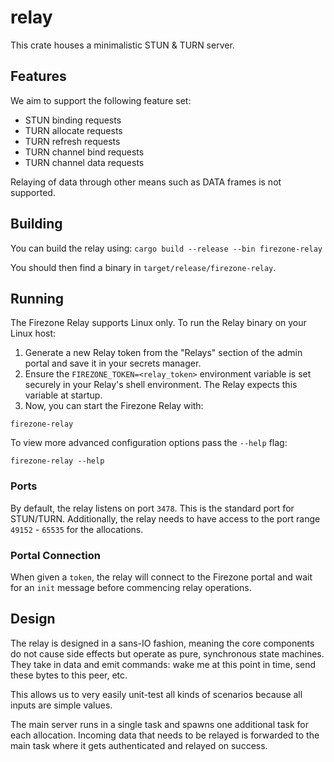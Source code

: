# relay

This crate houses a minimalistic STUN & TURN server.

## Features

We aim to support the following feature set:

- STUN binding requests
- TURN allocate requests
- TURN refresh requests
- TURN channel bind requests
- TURN channel data requests

Relaying of data through other means such as DATA frames is not supported.

## Building

You can build the relay using: `cargo build --release --bin firezone-relay`

You should then find a binary in `target/release/firezone-relay`.

## Running

The Firezone Relay supports Linux only. To run the Relay binary on your Linux
host:

1. Generate a new Relay token from the "Relays" section of the admin portal and
   save it in your secrets manager.
1. Ensure the `FIREZONE_TOKEN=<relay_token>` environment variable is set
   securely in your Relay's shell environment. The Relay expects this variable
   at startup.
1. Now, you can start the Firezone Relay with:

```
firezone-relay
```

To view more advanced configuration options pass the `--help` flag:

```
firezone-relay --help
```

### Ports

By default, the relay listens on port `3478`. This is the standard port for
STUN/TURN. Additionally, the relay needs to have access to the port range
`49152` - `65535` for the allocations.

### Portal Connection

When given a `token`, the relay will connect to the Firezone portal and wait for
an `init` message before commencing relay operations.

## Design

The relay is designed in a sans-IO fashion, meaning the core components do not
cause side effects but operate as pure, synchronous state machines. They take in
data and emit commands: wake me at this point in time, send these bytes to this
peer, etc.

This allows us to very easily unit-test all kinds of scenarios because all
inputs are simple values.

The main server runs in a single task and spawns one additional task for each
allocation. Incoming data that needs to be relayed is forwarded to the main task
where it gets authenticated and relayed on success.

